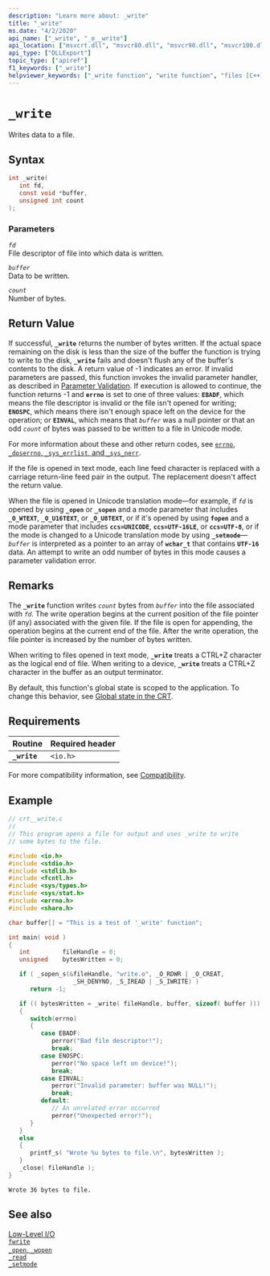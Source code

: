 ```yaml
---
description: "Learn more about: _write"
title: "_write"
ms.date: "4/2/2020"
api_name: ["_write", "_o__write"]
api_location: ["msvcrt.dll", "msvcr80.dll", "msvcr90.dll", "msvcr100.dll", "msvcr100_clr0400.dll", "msvcr110.dll", "msvcr110_clr0400.dll", "msvcr120.dll", "msvcr120_clr0400.dll", "ucrtbase.dll", "api-ms-win-crt-stdio-l1-1-0.dll", "api-ms-win-crt-private-l1-1-0.dll"]
api_type: ["DLLExport"]
topic_type: ["apiref"]
f1_keywords: ["_write"]
helpviewer_keywords: ["_write function", "write function", "files [C++], writing to"]
---
```

# `_write`

Writes data to a file.

## Syntax

```C
int _write(
   int fd,
   const void *buffer,
   unsigned int count
);
```

### Parameters

*`fd`*\
File descriptor of file into which data is written.

*`buffer`*\
Data to be written.

*`count`*\
Number of bytes.

## Return Value

If successful, **`_write`** returns the number of bytes written. If the actual space remaining on the disk is less than the size of the buffer the function is trying to write to the disk, **`_write`** fails and doesn't flush any of the buffer's contents to the disk. A return value of -1 indicates an error. If invalid parameters are passed, this function invokes the invalid parameter handler, as described in [Parameter Validation](../../c-runtime-library/parameter-validation.md). If execution is allowed to continue, the function returns -1 and **`errno`** is set to one of three values: **`EBADF`**, which means the file descriptor is invalid or the file isn't opened for writing; **`ENOSPC`**, which means there isn't enough space left on the device for the operation; or **`EINVAL`**, which means that *`buffer`* was a null pointer or that an odd *`count`* of bytes was passed to be written to a file in Unicode mode.

For more information about these and other return codes, see [`errno`, `_doserrno`, `_sys_errlist`, and `_sys_nerr`](../../c-runtime-library/errno-doserrno-sys-errlist-and-sys-nerr.md).

If the file is opened in text mode, each line feed character is replaced with a carriage return-line feed pair in the output. The replacement doesn't affect the return value.

When the file is opened in Unicode translation mode—for example, if *`fd`* is opened by using **`_open`** or **`_sopen`** and a mode parameter that includes **`_O_WTEXT`**, **`_O_U16TEXT`**, or **`_O_U8TEXT`**, or if it's opened by using **`fopen`** and a mode parameter that includes **`ccs=UNICODE`**, **`ccs=UTF-16LE`**, or **`ccs=UTF-8`**, or if the mode is changed to a Unicode translation mode by using **`_setmode`**—*`buffer`* is interpreted as a pointer to an array of **`wchar_t`** that contains **`UTF-16`** data. An attempt to write an odd number of bytes in this mode causes a parameter validation error.

## Remarks

The **`_write`** function writes *`count`* bytes from *`buffer`* into the file associated with *`fd`*. The write operation begins at the current position of the file pointer (if any) associated with the given file. If the file is open for appending, the operation begins at the current end of the file. After the write operation, the file pointer is increased by the number of bytes written.

When writing to files opened in text mode, **`_write`** treats a CTRL+Z character as the logical end of file. When writing to a device, **`_write`** treats a CTRL+Z character in the buffer as an output terminator.

By default, this function's global state is scoped to the application. To change this behavior, see [Global state in the CRT](../global-state.md).

## Requirements

|Routine|Required header|
|-------------|---------------------|
|**`_write`**|`<io.h>`|

For more compatibility information, see [Compatibility](../../c-runtime-library/compatibility.md).

## Example

```C
// crt__write.c
//
// This program opens a file for output and uses _write to write
// some bytes to the file.

#include <io.h>
#include <stdio.h>
#include <stdlib.h>
#include <fcntl.h>
#include <sys/types.h>
#include <sys/stat.h>
#include <errno.h>
#include <share.h>

char buffer[] = "This is a test of '_write' function";

int main( void )
{
   int         fileHandle = 0;
   unsigned    bytesWritten = 0;

   if ( _sopen_s(&fileHandle, "write.o", _O_RDWR | _O_CREAT,
                  _SH_DENYNO, _S_IREAD | _S_IWRITE) )
      return -1;

   if (( bytesWritten = _write( fileHandle, buffer, sizeof( buffer ))) == -1 )
   {
      switch(errno)
      {
         case EBADF:
            perror("Bad file descriptor!");
            break;
         case ENOSPC:
            perror("No space left on device!");
            break;
         case EINVAL:
            perror("Invalid parameter: buffer was NULL!");
            break;
         default:
            // An unrelated error occurred
            perror("Unexpected error!");
      }
   }
   else
   {
      printf_s( "Wrote %u bytes to file.\n", bytesWritten );
   }
   _close( fileHandle );
}
```

```Output
Wrote 36 bytes to file.
```

## See also

[Low-Level I/O](../../c-runtime-library/low-level-i-o.md)\
[`fwrite`](fwrite.md)\
[`_open`, `_wopen`](open-wopen.md)\
[`_read`](read.md)\
[`_setmode`](setmode.md)
